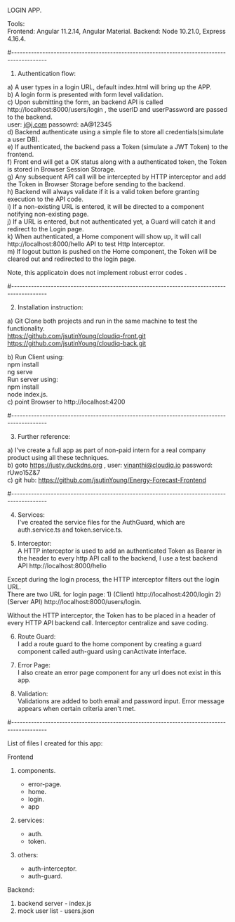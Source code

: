 LOGIN APP. 
  
Tools:  
Frontend: Angular 11.2.14, Angular Material. 
Backend: Node 10.21.0, Express 4.16.4. 
  
#------------------------------------------------------------------------------------------
  
1. Authentication flow:
  
a) A user types in a login URL, default index.html will bring up the APP.  
b) A login form is presented with form level validation.  
c) Upon submitting the form, an backend API is called http://localhost:8000/users/login , the userID and userPassword are passed to the backend.  
   user: j@j.com    passowrd: aA@12345  
d) Backend authenticate using a simple file to store all credentials(simulate a user DB).  
e) If authenticated, the backend pass a Token (simulate a JWT Token) to the frontend.  
f) Front end will get a OK status along with a authenticated token, the Token is stored in Browser Session Storage.  
g) Any subsequent API call will be intercepted by HTTP interceptor and add the Token in Browser Storage before sending to the backend.  
h) Backend will always validate if it is a valid token before granting execution to the API code.  
i) If a non-existing URL is entered, it will be directed to a component notifying non-existing page.  
j) If a URL is entered, but not authenticated yet, a Guard will catch it and redirect to the Login page.  
k) When authenticated, a Home component will show up, it will call http://localhost:8000/hello API to test Http Interceptor.  
m) If logout button is pushed on the Home component, the Token will be cleared out and redirected to the login page.  
  
Note, this applicatoin does not implement robust error codes .  
  
#------------------------------------------------------------------------------------------
  
2. Installation instruction:
  
a) Git Clone both projects and run in the same machine to test the functionality.  
https://github.com/jsutinYoung/cloudiq-front.git  
https://github.com/jsutinYoung/cloudiq-back.git  
  
b) Run Client using:  
     npm install    
     ng serve   
   Run server using:   
     npm install   
     node index.js.   
c) point Browser to http://localhost:4200  
  
#------------------------------------------------------------------------------------------
  
3. Further reference:  
  
a) I've create a full app as part of non-paid intern for a real company product using all these techniques.  
b) goto https://justy.duckdns.org , user: vinanthi@cloudiq.io password: rUwo15Z&7   
c) git hub: https://github.com/jsutinYoung/Energy-Forecast-Frontend  
  
#------------------------------------------------------------------------------------------
  
4. Services:  
   I've created the service files for the AuthGuard, which are auth.service.ts and token.service.ts. 
  
5. Interceptor:  
   A HTTP interceptor is used to add an authenticated Token as Bearer in the header to every http API call to the backend, I use a test backend API http://localhost:8000/hello  
  
Except during the login process, the HTTP interceptor filters out the login URL.  
There are two URL for login page: 1) (Client) http://localhost:4200/login 2)(Server API) http://localhost:8000/users/login.  
  
Without the HTTP interceptor, the Token has to be placed in a header of every HTTP API backend call. Interceptor centralize and save coding.  
  
6. Route Guard:  
   I add a route guard to the home component by creating a guard component called auth-guard using canActivate interface.  
  
7. Error Page:  
   I also create an error page component for any url does not exist in this app.  
  
8. Validation:  
   Validations are added to both email and password input. Error message appears when certain criteria aren't met.  
  
#------------------------------------------------------------------------------------------

List of files I created for this app:  
  
Frontend  
  
1. components. 

   - error-page. 
   - home. 
   - login. 
   - app  
  
2. services:  
  
   - auth. 
   - token. 
   
3. others:  
   - auth-interceptor. 
   - auth-guard. 
  
Backend:  

1. backend server - index.js  
2. mock user list - users.json  

